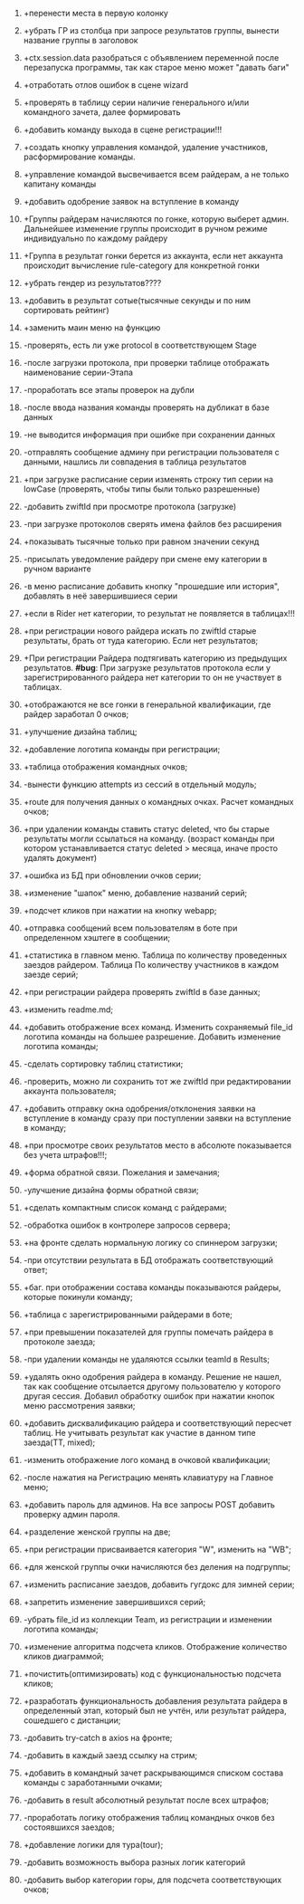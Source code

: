 1. +перенести места в первую колонку
2. +убрать ГР из столбца при запросе результатов группы, вынести название группы в заголовок
3. +ctx.session.data разобраться с объявлением переменной после перезапуска программы, так как старое меню может "давать баги"
4. +отработать отлов ошибок в сцене wizard
5. +проверять в таблицу серии наличие генерального и/или командного зачета, далее формировать
6. +добавить команду выхода в сцене регистрации!!!
7. +создать кнопку управления командой, удаление участников, расформирование команды.
8. +управление командой высвечивается всем райдерам, а не только капитану команды
9. +добавить одобрение заявок на вступление в команду
10. +Группы райдерам начисляются по гонке, которую выберет админ. Дальнейшее изменение группы происходит в ручном режиме индивидуально по каждому райдеру
11. +Группа в результат гонки берется из аккаунта, если нет аккаунта происходит вычисление rule-category для конкретной гонки
12. +убрать гендер из результатов????
13. +добавить в результат сотые(тысячные секунды и по ним сортировать рейтинг)
14. +заменить маин меню на функцию

15. -проверять, есть ли уже protocol в соответствующем Stage
16. -после загрузки протокола, при проверки таблице отображать наименование серии-Этапа
17. -проработать все этапы проверок на дубли
18. -после ввода названия команды проверять на дубликат в базе данных
19. -не выводится информация при ошибке при сохранении данных
20. -отправлять сообщение админу при регистрации пользователя с данными, нашлись ли совпадения в таблица результатов
21. +при загрузке расписание серии изменять строку тип серии на lowCase (проверять, чтобы типы были только разрешенные)
22. -добавить zwiftId при просмотре протокола (загрузке)
23. -при загрузке протоколов сверять имена файлов без расширения
24. +показывать тысячные только при равном значении секунд
25. -присылать уведомление райдеру при смене ему категории в ручном варианте
26. -в меню расписание добавить кнопку "прошедшие или история", добавлять в неё завершившиеся серии
27. +если в Rider нет категории, то результат не появляется в таблицах!!!
28. +при регистрации нового райдера искать по zwiftId старые результаты, брать от туда категорию. Если нет результатов;
29. +При регистрации Райдера подтягивать категорию из предыдущих результатов. **#bug**: При загрузке результатов протокола если у зарегистрированного райдера нет категории то он не участвует в таблицах.
30. +отображаются не все гонки в генеральной квалификации, где райдер заработал 0 очков;
31. +улучшение дизайна таблиц;
32. +добавление логотипа команды при регистрации;
33. +таблица отображения командных очков;
34. -вынести функцию attempts из сессий в отдельный модуль;
35. +route для получения данных о командных очках. Расчет командных очков;
36. +при удалении команды ставить статус deleted, что бы старые результаты могли ссылаться на команду. (возраст команды при котором устанавливается статус deleted > месяца, иначе просто удалять документ)
37. +ошибка из БД при обновлении очков серии;
38. +изменение "шапок" меню, добавление названий серий;
39. +подсчет кликов при нажатии на кнопку webapp;
40. +отправка сообщений всем пользователям в боте при определенном хэштеге в сообщении;
41. +статистика в главном меню. Таблица по количеству проведенных заездов райдером. Таблица По количеству участников в каждом заезде серий;
42. +при регистрации райдера проверять zwiftId в базе данных;
43. +изменить readme.md;
44. +добавить отображение всех команд. Изменить сохраняемый file_id логотипа команды на большее разрешение. Добавить изменение логотипа команды;
45. -сделать сортировку таблиц статистики;
46. -проверить, можно ли сохранить тот же zwiftId при редактировании аккаунта пользователя;
47. +добавить отправку окна одобрения/отклонения заявки на вступление в команду сразу при поступлении заявки на вступление в команду;
48. +при просмотре своих результатов место в абсолюте показывается без учета штрафов!!!;
49. +форма обратной связи. Пожелания и замечания;
50. -улучшение дизайна формы обратной связи;
51. +сделать компактным список команд с райдерами;
52. -обработка ошибок в контролере запросов сервера;
53. +на фронте сделать нормальную логику со спиннером загрузки;
54. -при отсутствии результата в БД отображать соответствующий ответ;
55. +баг. при отображении состава команды показываются райдеры, которые покинули команду;
56. +таблица с зарегистрированными райдерами в боте;
57. +при превышении показателей для группы помечать райдера в протоколе заезда;
58. -при удалении команды не удаляются ссылки teamId в Results;
59. +удалять окно одобрения райдера в команду. Решение не нашел, так как сообщение отсылается другому пользователю у которого другая сессия. Добавил обработку ошибок при нажатии кнопок меню рассмотрения заявки;
60. +добавить дисквалификацию райдера и соответствующий пересчет таблиц. Не учитывать результат как участие в данном типе заезда(TT, mixed);
61. -изменить отображение лого команд в очковой квалификации;
62. -после нажатия на Регистрацию менять клавиатуру на Главное меню;
63. +добавить пароль для админов. На все запросы POST добавить проверку админ пароля.
64. +разделение женской группы на две;
65. +при регистрации присваивается категория "W", изменить на "WB";
66. +для женской группы очки начисляются без деления на подгруппы;
67. +изменить расписание заездов, добавить гугдокс для зимней серии;
68. +запретить изменение завершившихся серий;
69. -убрать file_id из коллекции Team, из регистрации и изменении логотипа команды;
70. +изменение алгоритма подсчета кликов. Отображение количество кликов диаграммой;
71. +почистить(оптимизировать) код с функциональностью подсчета кликов;
72. +разработать функциональность добавления результата райдера в определенный этап, который был не учтён, или результат райдера, сошедшего с дистанции;
73. -добавить try-catch в axios на фронте;
74. -добавить в каждый заезд ссылку на стрим;
75. +добавить в командный зачет раскрывающимся списком состава команды с заработанными очками;
76. -добавить в result абсолютный результат после всех штрафов;
77. -проработать логику отображения таблиц командных очков без состоявшихся заездов;
78. +добавление логики для тура(tour);
79. -добавить возможность выбора разных логик категорий
80. -добавить выбор категории горы, для подсчета соответствующих очков;
